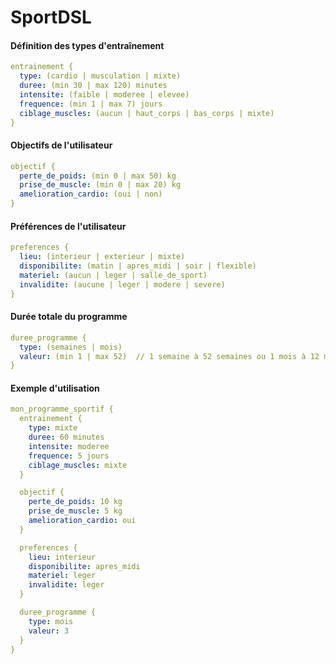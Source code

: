 # SportDSL

#### Définition des types d'entraînement
```yaml 
entrainement {
  type: (cardio | musculation | mixte)
  duree: (min 30 | max 120) minutes
  intensite: (faible | moderee | elevee)
  frequence: (min 1 | max 7) jours
  ciblage_muscles: (aucun | haut_corps | bas_corps | mixte)
}
```
#### Objectifs de l'utilisateur
```yaml 
objectif {
  perte_de_poids: (min 0 | max 50) kg
  prise_de_muscle: (min 0 | max 20) kg
  amelioration_cardio: (oui | non)
}
```
#### Préférences de l'utilisateur
```yaml 
preferences {
  lieu: (interieur | exterieur | mixte)
  disponibilite: (matin | apres_midi | soir | flexible)
  materiel: (aucun | leger | salle_de_sport)
  invalidite: (aucune | leger | modere | severe)
}
```
#### Durée totale du programme
```yaml 
duree_programme {
  type: (semaines | mois)
  valeur: (min 1 | max 52)  // 1 semaine à 52 semaines ou 1 mois à 12 mois
}
```
#### Exemple d'utilisation
```yaml 
mon_programme_sportif {
  entrainement {
    type: mixte
    duree: 60 minutes
    intensite: moderee
    frequence: 5 jours
    ciblage_muscles: mixte
  }

  objectif {
    perte_de_poids: 10 kg
    prise_de_muscle: 5 kg
    amelioration_cardio: oui
  }

  preferences {
    lieu: interieur
    disponibilite: apres_midi
    materiel: leger
    invalidite: leger
  }

  duree_programme {
    type: mois
    valeur: 3
  }
}
```
